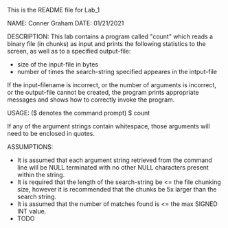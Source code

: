 This is the README file for Lab_1

NAME: Conner Graham
DATE: 01/21/2021

DESCRIPTION:
This lab contains a program called "count" which reads a
binary file (in chunks) as input and prints the following statistics to the screen, as well as to a specified output-file:
- size of the input-file in bytes
- number of times the search-string specified appeares in
  the intput-file

If the input-filename is incorrect, or the number of
arguments is incorrect, or the output-file cannot be
created, the program prints appropriate messages and
shows how to correctly invoke the program. 

USAGE: ($ denotes the command prompt)
$ count <input-filename> <search-string> <output-filename>

If any of the argument strings contain whitespace, those
arguments will need to be enclosed in quotes.

ASSUMPTIONS:
- It is assumed that each argument string retrieved from
  the command line will be NULL terminated with no other
  NULL characters present within the string.
- It is required that the length of the search-string be
  <= the file chunking size, however it is recommended
  that the chunks be 5x larger than the search string.
- It is assumed that the number of matches found is <=
  the max SIGNED INT value.
- TODO

